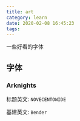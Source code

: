 ```yaml
---
title: art
category: learn
date: 2020-02-08 16:45:23
tags:
---
```


一些好看的字体

<!-- more -->

## 字体

### Arknights

标题英文: `NOVECENTOWIDE`

基建英文: `Bender`
